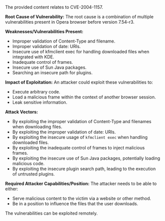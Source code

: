 The provided content relates to CVE-2004-1157.

**Root Cause of Vulnerability:**
The root cause is a combination of multiple vulnerabilities present in Opera browser before version 7.54-r3.

**Weaknesses/Vulnerabilities Present:**
- Improper validation of Content-Type and filename.
- Improper validation of date: URIs.
- Insecure use of kfmclient exec for handling downloaded files when integrated with KDE.
- Inadequate control of frames.
- Insecure use of Sun Java packages.
- Searching an insecure path for plugins.

**Impact of Exploitation:**
An attacker could exploit these vulnerabilities to:
- Execute arbitrary code.
- Load a malicious frame within the context of another browser session.
- Leak sensitive information.

**Attack Vectors:**
- By exploiting the improper validation of Content-Type and filenames when downloading files.
- By exploiting the improper validation of date: URIs.
- By exploiting the insecure usage of `kfmclient exec` when handling downloaded files.
- By exploiting the inadequate control of frames to inject malicious frames.
- By exploiting the insecure use of Sun Java packages, potentially loading malicious code.
- By exploiting the insecure plugin search path, leading to the execution of untrusted plugins.

**Required Attacker Capabilities/Position:**
The attacker needs to be able to either:
- Serve malicious content to the victim via a website or other method.
- Be in a position to influence the files that the user downloads.

The vulnerabilities can be exploited remotely.